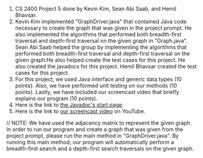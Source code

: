 1. CS 2400 Project 5 done by Kevin Kim, Sean Abi Saab, and Hemil Bhavsar.
2. Kevin Kim implemented "GraphDriver.java" that contained Java code necessary to create the graph that was given in the project prompt. He also implemented the algorithms that performed both breadth-first traversal and depth-first traversal on the given graph in "Graph.java". Sean Abi Saab helped the group by implementing the algorithms that performed both breadth-first traversal and depth-first traversal on the given graph.He also helped create the test cases for this project. He also created the javadocs for this project. Hemil Bhavsar created the test cases for this project.
3. For this project, we used Java interface and generic data types (10 points). Also, we have performed unit testing on our methods (10 points). Lastly, we have included our screencast video that briefly explains our program (10 points).
4. Here is the link to [the Javadoc's start page](https://codingtillwedie.github.io/Project-5/package-summary.html).
5. Here is the link to [our screencast video]() on YouTube.

// NOTE: We have used the adjacency matrix to represent the given graph. In order to run our program and create a graph that was given from the project prompt, please run the main method in "GraphDriver.java". By running this main method, our program will automatically perform a breadth-first search and a depth-first search traversals on the given graph.
